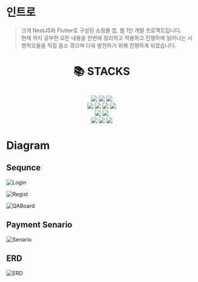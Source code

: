 # 인트로  

>크게 NestJS와 Flutter로 구성된 쇼핑몰 앱, 웹 1인 개발 프로젝트입니다.  
현재 까지 공부한 모든 내용을 한번에 정리하고 적용하고 진행하며 일어나는 시행착오들을 직접 몸소 겪으며 더욱 발전하기 위해 진행하게 되었습니다.  

<div align=center><h1>📚 STACKS</h1></div>  

<div align=center>
  <br>
  <img src="https://img.shields.io/badge/nestjs-E0234E?style=for-the-badge&logo=nestjs&logoColor=white">
  <img src="https://img.shields.io/badge/typescript-3178C6?style=for-the-badge&logo=typescript&logoColor=white">
  <img src="https://img.shields.io/badge/node.js-339933?style=for-the-badge&logo=Node.js&logoColor=white">
  <br>
  <img src="https://img.shields.io/badge/prisma-2D3748?style=for-the-badge&logo=prisma&logoColor=white">
  <img src="https://img.shields.io/badge/postgresql-4169E1?style=for-the-badge&logo=postgresql&logoColor=white">
  <img src="https://img.shields.io/badge/redis-DC382D?style=for-the-badge&logo=redis&logoColor=white">
  <img src="https://img.shields.io/badge/firebase-FFCA28?style=for-the-badge&logo=firebase&logoColor=white">
  <br>
  <img src="https://img.shields.io/badge/docker-2496ED?style=for-the-badge&logo=docker&logoColor=white">
  <img src="https://img.shields.io/badge/jenkins-D24939?style=for-the-badge&logo=jenkins&logoColor=white">
  <br>
  <img src="https://img.shields.io/badge/github-181717?style=for-the-badge&logo=github&logoColor=white">
  <img src="https://img.shields.io/badge/git-F05032?style=for-the-badge&logo=git&logoColor=white">
  <img src="https://img.shields.io/badge/swagger-85EA2D?style=for-the-badge&logo=swagger&logoColor=white">
  <br>
</div>  

# Diagram

## Sequnce  

![Login](https://github.com/rkdalsdl98/healthyou-server/assets/77562358/ae696e4c-938c-4878-84cf-be69254f5d3b)  

![Regist](https://github.com/rkdalsdl98/healthyou-server/assets/77562358/d0257b35-3bcb-4305-8369-b9ab94709760)  

![QABoard](https://github.com/rkdalsdl98/healthyou-server/assets/77562358/491ccc15-5052-4931-b337-625becad1c82)  


## Payment Senario  

![Senario](https://github.com/rkdalsdl98/healthyou-server/assets/77562358/77f0500b-585a-4036-9549-414cfcfd0b00)  

## ERD  

![ERD](https://github.com/rkdalsdl98/healthyou-server/assets/77562358/2b4249d7-6ff6-4b22-8878-ee48a04fe1d4)  